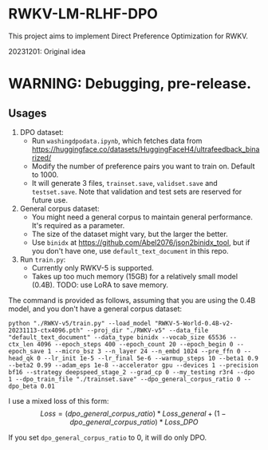 # RWKV-LM-RLHF-DPO

This project aims to implement Direct Preference Optimization for RWKV. 

20231201: Original idea

# WARNING: Debugging, pre-release.

## Usages
1. DPO dataset:
   - Run `washingdpodata.ipynb`, which fetches data from https://huggingface.co/datasets/HuggingFaceH4/ultrafeedback_binarized/
   - Modify the number of preference pairs you want to train on. Default to 1000.
   - It will generate 3 files, `trainset.save`, `validset.save` and `testset.save`. Note that validation and test sets are reserved for future use.
2. General corpus dataset:
   - You might need a general corpus to maintain general performance. It's required as a parameter.
   - The size of the dataset might vary, but the larger the better.
   - Use `binidx` at https://github.com/Abel2076/json2binidx_tool, but if you don't have one, use `default_text_document` in this repo.
3. Run `train.py`:
   - Currently only RWKV-5 is supported.
   - Takes up too much memory (15GB) for a relatively small model (0.4B). TODO: use LoRA to save memory.

The command is provided as follows, assuming that you are using the 0.4B model, and you don't have a general corpus dataset:
```
python "./RWKV-v5/train.py" --load_model "RWKV-5-World-0.4B-v2-20231113-ctx4096.pth" --proj_dir "./RWKV-v5" --data_file "default_text_document" --data_type binidx --vocab_size 65536 --ctx_len 4096 --epoch_steps 400 --epoch_count 20 --epoch_begin 0 --epoch_save 1 --micro_bsz 3 --n_layer 24 --n_embd 1024 --pre_ffn 0 --head_qk 0 --lr_init 1e-5 --lr_final 5e-6 --warmup_steps 10 --beta1 0.9 --beta2 0.99 --adam_eps 1e-8 --accelerator gpu --devices 1 --precision bf16 --strategy deepspeed_stage_2 --grad_cp 0 --my_testing r3r4 --dpo 1 --dpo_train_file "./trainset.save" --dpo_general_corpus_ratio 0 --dpo_beta 0.01
```

I use a mixed loss of this form: $$ Loss = (dpo\_general\_corpus\_ratio) * Loss\_general + (1 - dpo\_general\_corpus\_ratio) * Loss\_DPO $$

If you set `dpo_general_corpus_ratio` to 0, it will do only DPO.
